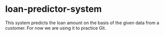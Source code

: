 # loan-predictor-system
This system predicts the loan amount on the basis of the given data from a customer.
For now we are using it to practice Git.
